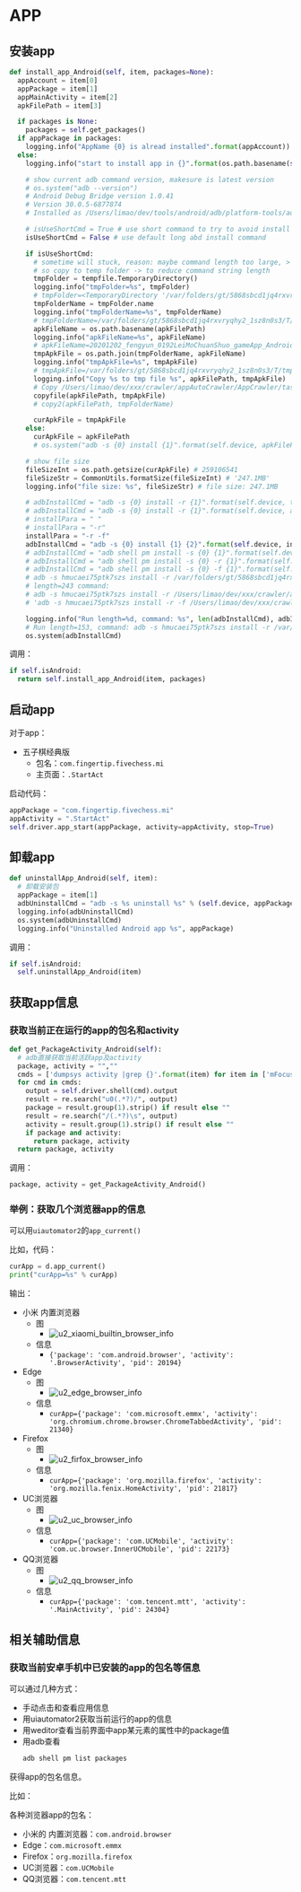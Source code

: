 # APP

## 安装app

```python
def install_app_Android(self, item, packages=None):
  appAccount = item[0]
  appPackage = item[1]
  appMainActivity = item[2]
  apkFilePath = item[3]

  if packages is None:
    packages = self.get_packages()
  if appPackage in packages:
    logging.info("AppName {0} is alread installed".format(appAccount))
  else:
    logging.info("start to install app in {}".format(os.path.basename(self.arg_options.task)))

    # show current adb command version, makesure is latest version
    # os.system("adb --version")
    # Android Debug Bridge version 1.0.41
    # Version 30.0.5-6877874
    # Installed as /Users/limao/dev/tools/android/adb/platform-tools/adb

    # isUseShortCmd = True # use short command to try to avoid install stuck
    isUseShortCmd = False # use default long abd install command

    if isUseShortCmd:
      # sometime will stuck, reason: maybe command length too large, > 255?
      # so copy to temp folder -> to reduce command string length
      tmpFolder = tempfile.TemporaryDirectory()
      logging.info("tmpFolder=%s", tmpFolder)
      # tmpFolder=<TemporaryDirectory '/var/folders/gt/5868sbcd1jq4rxvryqhy2_1sz8n0s3/T/tmp_yk15rlz'>
      tmpFolderName = tmpFolder.name
      logging.info("tmpFolderName=%s", tmpFolderName)
      # tmpFolderName=/var/folders/gt/5868sbcd1jq4rxvryqhy2_1sz8n0s3/T/tmp_yk15rlz
      apkFileName = os.path.basename(apkFilePath)
      logging.info("apkFileName=%s", apkFileName)
      # apkFileName=20201202_fengyun_0192LeiMoChuanShuo_gameApp_Android_0.apk
      tmpApkFile = os.path.join(tmpFolderName, apkFileName)
      logging.info("tmpApkFile=%s", tmpApkFile)
      # tmpApkFile=/var/folders/gt/5868sbcd1jq4rxvryqhy2_1sz8n0s3/T/tmp_yk15rlz/20201202_fengyun_0192LeiMoChuanShuo_gameApp_Android_0.apk
      logging.info("Copy %s to tmp file %s", apkFilePath, tmpApkFile)
      # Copy /Users/limao/dev/xxx/crawler/appAutoCrawler/AppCrawler/task/20201202_fengyun_0192LeiMoChuanShuo/20201202_fengyun_0192LeiMoChuanShuo_gameApp_Android/20201202_fengyun_0192LeiMoChuanShuo_gameApp_Android_0.apk to tmp file /var/folders/gt/5868sbcd1jq4rxvryqhy2_1sz8n0s3/T/tmp_yk15rlz/20201202_fengyun_0192LeiMoChuanShuo_gameApp_Android_0.apk
      copyfile(apkFilePath, tmpApkFile)
      # copy2(apkFilePath, tmpFolderName)

      curApkFile = tmpApkFile
    else:
      curApkFile = apkFilePath
      # os.system("adb -s {0} install {1}".format(self.device, apkFilePath))

    # show file size
    fileSizeInt = os.path.getsize(curApkFile) # 259106541
    fileSizeStr = CommonUtils.formatSize(fileSizeInt) # '247.1MB'
    logging.info("file size: %s", fileSizeStr) # file size: 247.1MB

    # adbInstallCmd = "adb -s {0} install -r {1}".format(self.device, tmpApkFile)
    # adbInstallCmd = "adb -s {0} install -r {1}".format(self.device, apkFilePath)
    # installPara = " "
    # installPara = "-r"
    installPara = "-r -f"
    adbInstallCmd = "adb -s {0} install {1} {2}".format(self.device, installPara, curApkFile)
    # adbInstallCmd = "adb shell pm install -s {0} {1}".format(self.device, curApkFile)
    # adbInstallCmd = "adb shell pm install -s {0} -r {1}".format(self.device, curApkFile)
    # adbInstallCmd = "adb shell pm install -s {0} -f {1}".format(self.device, curApkFile)
    # adb -s hmucaei75ptk7szs install -r /var/folders/gt/5868sbcd1jq4rxvryqhy2_1sz8n0s3/T/tmpq3ypjfgd/20201202_fengyun_0192LeiMoChuanShuo_gameApp_Android_0.apk
    # length=243 command:
    # adb -s hmucaei75ptk7szs install -r /Users/limao/dev/xxx/crawler/appAutoCrawler/AppCrawler/task/20201202_fengyun_0192LeiMoChuanShuo/20201202_fengyun_0192LeiMoChuanShuo_gameApp_Android/20201202_fengyun_0192LeiMoChuanShuo_gameApp_Android_0.apk
    # 'adb -s hmucaei75ptk7szs install -r -f /Users/limao/dev/xxx/crawler/appAutoCrawler/AppCrawler/task/20201203_fengyun_0004TiTangMeng/20201203_fengyun_0004TiTangMeng_gameApp_Android/20201203_fengyun_0004TiTangMeng_gameApp_Android_0.apk'

    logging.info("Run length=%d, command: %s", len(adbInstallCmd), adbInstallCmd)
    # Run length=153, command: adb -s hmucaei75ptk7szs install -r /var/folders/gt/5868sbcd1jq4rxvryqhy2_1sz8n0s3/T/tmpq3ypjfgd/20201202_fengyun_0192LeiMoChuanShuo_gameApp_Android_0.apk
    os.system(adbInstallCmd)
```

调用：

```python
if self.isAndroid:
  return self.install_app_Android(item, packages)
```

## 启动app

对于app：

* 五子棋经典版
  * 包名：`com.fingertip.fivechess.mi`
  * 主页面：`.StartAct`

启动代码：

```python
appPackage = "com.fingertip.fivechess.mi"
appActivity = ".StartAct"
self.driver.app_start(appPackage, activity=appActivity, stop=True)
```

## 卸载app

```python
def uninstallApp_Android(self, item):
  # 卸载安装包
  appPackage = item[1]
  adbUninstallCmd = "adb -s %s uninstall %s" % (self.device, appPackage)
  logging.info(adbUninstallCmd)
  os.system(adbUninstallCmd)
  logging.info("Uninstalled Android app %s", appPackage)
```

调用：

```python
if self.isAndroid:
  self.uninstallApp_Android(item)
```

## 获取app信息

### 获取当前正在运行的app的包名和activity

```python
def get_PackageActivity_Android(self):
  # adb直接获取当前活跃app及activity
  package, activity = "",""
  cmds = ['dumpsys activity |grep {}'.format(item) for item in ['mFocusedActivity','mResumedActivity']]
  for cmd in cmds:
    output = self.driver.shell(cmd).output
    result = re.search("u0(.*?)/", output)
    package = result.group(1).strip() if result else ""
    result = re.search("/(.*?)\s", output)
    activity = result.group(1).strip() if result else ""
    if package and activity:
      return package, activity
  return package, activity
```

调用：

```python
package, activity = get_PackageActivity_Android()
```

### 举例：获取几个浏览器app的信息

可以用`uiautomator2`的`app_current()`

比如，代码：

```python
curApp = d.app_current()
print("curApp=%s" % curApp)
```

输出：

* 小米 内置浏览器
  * 图
    * ![u2_xiaomi_builtin_browser_info](../../assets/img/u2_xiaomi_builtin_browser_info.png)
  * 信息
    * `{'package': 'com.android.browser', 'activity': '.BrowserActivity', 'pid': 20194}`
* Edge
  * 图
    * ![u2_edge_browser_info](../../assets/img/u2_edge_browser_info.png)
  * 信息
    * `curApp={'package': 'com.microsoft.emmx', 'activity': 'org.chromium.chrome.browser.ChromeTabbedActivity', 'pid': 21340}`
* Firefox
  * 图
    * ![u2_firfox_browser_info](../../assets/img/u2_firfox_browser_info.png)
  * 信息
    * `curApp={'package': 'org.mozilla.firefox', 'activity': 'org.mozilla.fenix.HomeActivity', 'pid': 21817}`
* UC浏览器
  * 图
    * ![u2_uc_browser_info](../../assets/img/u2_uc_browser_info.png)
  * 信息
    * `curApp={'package': 'com.UCMobile', 'activity': 'com.uc.browser.InnerUCMobile', 'pid': 22173}`
* QQ浏览器
  * 图
    * ![u2_qq_browser_info](../../assets/img/u2_qq_browser_info.png)
  * 信息
    * `curApp={'package': 'com.tencent.mtt', 'activity': '.MainActivity', 'pid': 24304}`

## 相关辅助信息

### 获取当前安卓手机中已安装的app的包名等信息

可以通过几种方式：

* 手动点击和查看应用信息
* 用uiautomator2获取当前运行的app的信息
* 用weditor查看当前界面中app某元素的属性中的package值
* 用adb查看
  ```bash
  adb shell pm list packages
  ```

获得app的包名信息。

比如：

各种浏览器app的包名：

* 小米的 内置浏览器：`com.android.browser`
* Edge：`com.microsoft.emmx`
* Firefox：`org.mozilla.firefox`
* UC浏览器：`com.UCMobile`
* QQ浏览器：`com.tencent.mtt`
